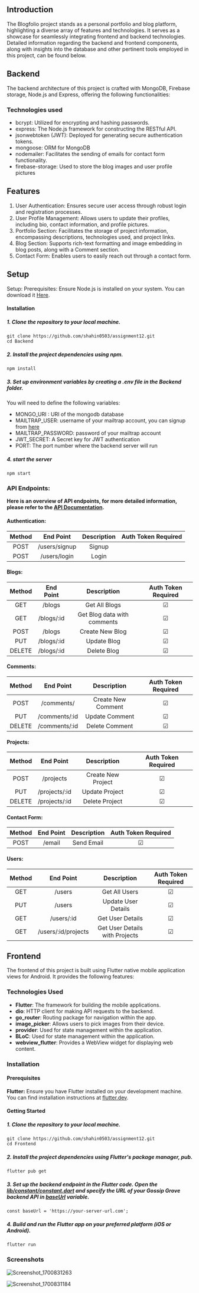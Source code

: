 ## Introduction
The Blogfolio project stands as a personal portfolio and blog platform, highlighting a diverse array of features and technologies. It serves as a showcase for seamlessly integrating frontend and backend technologies. Detailed information regarding the backend and frontend components, along with insights into the database and other pertinent tools employed in this project, can be found below.

## Backend
The backend architecture of this project is crafted with MongoDB, Firebase storage, Node.js and Express, offering the following functionalities:

### Technologies used
-   bcrypt: Utilized for encrypting and hashing passwords.
-   express: The Node.js framework for constructing the RESTful API.
-   jsonwebtoken (JWT): Deployed for generating secure authentication tokens.
-   mongoose: ORM for MongoDB
-   nodemailer: Facilitates the sending of emails for contact form functionality.
-   firebase-storage: Used to store the blog images and user profile pictures

## Features

 1. User Authentication: Ensures secure user access through robust login and registration processes.
 2. User Profile Management: Allows users to update their profiles, including bio, contact information, and profile pictures.
3. Portfolio Section: Facilitates the storage of project information, encompassing descriptions, technologies used, and project links.
4. Blog Section: Supports rich-text formatting and image embedding in blog posts, along with a Comment section.
5. Contact Form: Enables users to easily reach out through a contact form.

## Setup
Setup: Prerequisites: Ensure Node.js is installed on your system. You can download it [Here](https://nodejs.org/en/download).

#### Installation

##### 1. Clone the repository to your local machine.

```
git clone https://github.com/shahin0503/assignment12.git
cd Backend
```

##### 2. Install the project dependencies using npm.
```
npm install
```

##### 3. Set up environment variables by creating a .env file in the Backend folder.

You will need to define the following variables:

- MONGO_URI : URI of the mongodb database
- MAILTRAP_USER: username of your mailtrap account, you can signup from [here](https://mailtrap.io/register/signup)
- MAILTRAP_PASSWORD: password of your mailtrap account
- JWT_SECRET: A Secret key for JWT authentication
- PORT: The port number where the backend server will run

##### 4. start the server
```
npm start
```

### API Endpoints:

**Here is an overview of API endpoints, for more detailed information, please refer to the [API Documentation]( ).**

#### Authentication:

| Method |  End Point  | Description | Auth Token Required |
| :----: | :---------: | :---------: | :-----------------: |
|  POST  | /users/signup |   Signup    |                     |
|  POST  | /users/login  |    Login    |                     |

#### Blogs:

| Method | End Point |  Description  | Auth Token Required |
| :----: | :-------: | :-----------: | :-----------------: |
|  GET   |   /blogs   | Get All Blogs |       &#9745;       |
|  GET   |   /blogs/:id   | Get Blog data with comments |       &#9745;       |
|  POST  |   /blogs   | Create New Blog |       &#9745;       |
|  PUT   | /blogs/:id  |  Update Blog  |       &#9745;       |
| DELETE | /blogs/:id  |  Delete Blog  |       &#9745;       |

#### Comments:

| Method |  End Point  |     Description      | Auth Token Required |
| :----: | :---------: | :------------------: | :-----------------: |
|  POST  | /comments/   |   Create New Comment   |       &#9745;       |
|  PUT   | /comments/:id | Update Comment |       &#9745;       |
|  DELETE   | /comments/:id | Delete Comment |       &#9745;       |

#### Projects:

| Method |   End Point   |     Description      | Auth Token Required |
| :----: | :-----------: | :------------------: | :-----------------: |
|  POST  |  /projects   |  Create New Project  |       &#9745;       |
|  PUT   |  /projects/:id    |   Update Project   |       &#9745;       |
| DELETE |  /projects/:id    |   Delete Project   |       &#9745;       |

#### Contact Form:

| Method |   End Point   | Description | Auth Token Required |
| :----: | :-----------: | :---------: | :-----------------: |
|  POST  | /email | Send Email  |       &#9745;       |

#### Users:

| Method | End Point  |     Description     | Auth Token Required |
| :----: | :--------: | :-----------------: | :-----------------: |
|  GET   | /users    |    Get All Users    |       &#9745;       |
|  PUT   | /users    | Update User Details |       &#9745;       |
|  GET   | /users/:id    | Get User Details |       &#9745;       |
|  GET   | /users/:id/projects    | Get User Details with Projects |       &#9745;       |

## Frontend

The frontend of this project is built using Flutter native mobile application views for Android. It provides the following features:

### Technologies Used

- **Flutter**: The framework for building the mobile applications.
- **dio**: HTTP client for making API requests to the backend.
- **go_router**: Routing package for navigation within the app.
- **image_picker**: Allows users to pick images from their device.
- **provider**: Used for state management within the application.
- **BLoC**: Used for state management within the application.
- **webview_flutter**: Provides a WebView widget for displaying web content.

### Installation

#### Prerequisites

<b>Flutter:</b> Ensure you have Flutter installed on your development machine. You can find installation instructions at [flutter.dev](https://docs.flutter.dev/get-started/install).

#### Getting Started

##### 1. Clone the repository to your local machine.

```
git clone https://github.com/shahin0503/assignment12.git
cd Frontend
```

##### 2. Install the project dependencies using Flutter's package manager, pub.

```
flutter pub get
```

##### 3. Set up the backend endpoint in the Flutter code. Open the <u><i>lib/constant/constant.dart</i></u> and specify the URL of your Gossip Grove backend API in <u><i>baseUrl</i></u> variable.

```
const baseUrl = 'https://your-server-url.com';
```

##### 4. Build and run the Flutter app on your preferred platform (iOS or Android).

```
flutter run
```
### Screenshots

![Screenshot_1700831263](https://github.com/shahin0503/assignment12/assets/144336102/7061c50d-37c4-4373-9334-7728b861c5ad)

![Screenshot_1700831184](https://github.com/shahin0503/assignment12/assets/144336102/69aed7ab-c024-4734-9b9f-2dc36d344a01)
